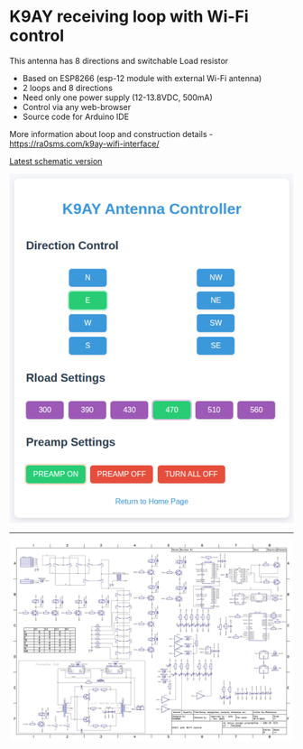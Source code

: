 # K9AY receiving loop with Wi-Fi control

This antenna has 8 directions and switchable Load resistor

* Based on ESP8266 (esp-12 module with external Wi-Fi antenna)
* 2 loops and 8 directions
* Need only one power supply (12-13.8VDC, 500mA)
* Control via any web-browser
* Source code for Arduino IDE

More information about loop and construction details - https://ra0sms.com/k9ay-wifi-interface/

[Latest schematic version](KiCad/K9AY_switch/K9AY_switch.pdf)

![k9ay_directions](pics/k9ay_directions.png)

------

![Schematic](DipTrace/k9ay_wifi_sch.jpg)
